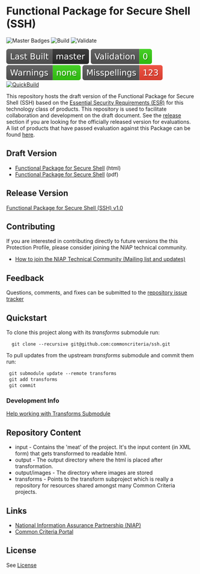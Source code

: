 Functional Package for Secure Shell (SSH) 
============
![Master Badges](https://img.shields.io/badge/Build-master-black.svg)
![Build](https://github.com/commoncriteria/ssh/workflows/Build/badge.svg)
![Validate](https://github.com/commoncriteria/ssh/workflows/Validate/badge.svg)


![Last QuickBuilt Branch](https://raw.githubusercontent.com/commoncriteria/ssh/gh-pages/build-branch-badge.svg)
[![Validation](https://raw.githubusercontent.com/commoncriteria/ssh/gh-pages/validation.svg)](https://github.com/commoncriteria/ssh/blob/gh-pages/ValidationReport.txt)
[![SanityChecks](https://raw.githubusercontent.com/commoncriteria/ssh/gh-pages/warnings.svg)](https://github.com/commoncriteria/ssh/blob/gh-pages/SanityChecksOutput.md)
[![SpellCheck](https://raw.githubusercontent.com/commoncriteria/ssh/gh-pages/spell-badge.svg)](https://github.com/commoncriteria/ssh/blob/gh-pages/SpellCheckReport.txt)
[![QuickBuild](https://github.com/commoncriteria/ssh/actions/workflows/quick_build.yml/badge.svg)](https://commoncriteria.github.io/ssh)


This repository hosts the draft version of the Functional Package for Secure Shell (SSH) based on the 
[Essential Security Requirements (ESR)](https://commoncriteria.github.io/pp/ssh/ssh-esr.html) for this technology class of 
products. This repository is used to facilitate collaboration and development on the draft document. 
See the [release](#Release-Version) section if you are looking for the officially released version for evaluations. 
A list of products that have passed evaluation against this Package can be found [here](https://www.niap-ccevs.org/Profile/Info.cfm?id=389).

## Draft Version

* [Functional Package for Secure Shell](https://commoncriteria.github.io/pp/ssh/ssh-release.html) (html)
* [Functional Package for Secure Shell](https://commoncriteria.github.io/pp/ssh/ssh-release.pdf) (pdf)

## Release Version
[Functional Package for Secure Shell (SSH) v1.0](https://www.niap-ccevs.org/Profile/Info.cfm?PPID=459&id=459)

## Contributing

If you are interested in contributing directly to future versions the this Protection Profile, please consider joining the NIAP technical community.
* [How to join the NIAP Technical Community (Mailing list and updates)](https://www.niap-ccevs.org/NIAP_Evolution/tech_communities.cfm)

## Feedback

Questions, comments, and fixes can be submitted to the [repository issue tracker](https://github.com/commoncriteria/ssh/issues)

## Quickstart
To clone this project along with its _transforms_ submodule run:

````
  git clone --recursive git@github.com:commoncriteria/ssh.git
````
To pull updates from the upstream _transforms_ submodule and commit them run:
````
 git submodule update --remote transforms
 git add transforms
 git commit
````

### Development Info
[Help working with Transforms Submodule](https://github.com/commoncriteria/transforms/wiki/Working-with-Transforms-as-a-Submodule)

## Repository Content
* input - Contains the 'meat' of the project. It's the input content (in XML form) that gets transformed to readable html.
* output - The output directory where the html is placed after transformation.
* output/images - The directory where images are stored
* transforms - Points to the transform subproject which is really a repository for resources shared amongst many Common Criteria projects.

## Links 
* [National Information Assurance Partnership (NIAP)](https://www.niap-ccevs.org/)
* [Common Criteria Portal](https://www.commoncriteriaportal.org/)

## License

See [License](./LICENSE)
